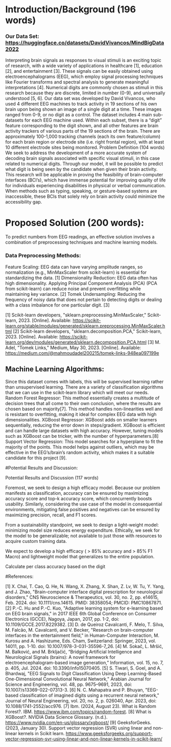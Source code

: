 # Introduction/Background (196 words)
### Our Data Set: https://huggingface.co/datasets/DavidVivancos/MindBigData2022
Interpreting brain signals as responses to visual stimuli is an exciting topic of research, with a wide variety of applications in healthcare [1], education [2], and entertainment [3]. These signals can be easily obtained using electroencephalograms (EEG), which employ signal processing techniques like Fourier transforms and spectral analysis to generate meaningful interpretations [4]. Numerical digits are commonly chosen as stimuli in this research because they are discrete, limited in number (0-9), and universally understood [5, 6].
Our data set was developed by David Vivancos, who used 4 different EEG machines to track activity in 19 sections of his own brain upon being shown an image of a single digit at a time. These images ranged from 0-9, or no digit as a control. The dataset includes 4 main sub-datasets for each EEG machine used. Within each subset, there is a “digit” feature corresponding to the digit shown, and all other features are brain activity trackers of various parts of the 19 sections of the brain. There are approximately 100-1,000 tracking channels (each its own feature/column) for each brain region or electrode site (i.e. right frontal region), with at least 10 different electrode sites being monitored.
Problem Definition (104 words)
We seek to address the development of a more accurate system of decoding brain signals associated with specific visual stimuli, in this case related to numerical digits. Through our model, it will be possible to predict what digit is being seen by the candidate when given their brain activity.
This research will be applicable in proving the feasibility of brain-computer interfaces (BCI’s), which have immense potential for improving quality of life for individuals experiencing disabilities in physical or verbal communication. When methods such as typing, speaking, or gesture-based systems are inaccessible, these BCIs that solely rely on brain activity could minimize the accessibility gap.



# Proposed Solution (200 words):

To predict numbers from EEG readings, an effective solution involves a combination of preprocessing techniques and machine learning models.

### Data Preprocessing Methods:
Feature Scaling: EEG data can have varying amplitude ranges, so normalization (e.g., MinMaxScaler from scikit-learn) is essential for standardizing the data. [1]
Dimensionality Reduction: EEG data often has high dimensionality. Applying Principal Component Analysis (PCA) (PCA from scikit-learn) can reduce noise and prevent overfitting while maintaining key variance. [2]
Tomek Undersampling: Reducing the frequency of noisy data that does not pertain to detecting digits or dealing with a class imbalance for one particular digit. [3]

[1] Scikit-learn developers, "sklearn.preprocessing.MinMaxScaler," Scikit-learn, 2023. [Online]. Available: https://scikit-learn.org/stable/modules/generated/sklearn.preprocessing.MinMaxScaler.html
[2] Scikit-learn developers, "sklearn.decomposition.PCA," Scikit-learn, 2023. [Online]. Available: https://scikit-learn.org/dev/modules/generated/sklearn.decomposition.PCA.html
[3] M. Adel, "Tomek Links," Medium, May 30, 2023. [Online]. Available: https://medium.com/@mahmoudadel200215/tomek-links-948ea097199e



## Machine Learning Algorithms:
Since this dataset comes with labels, this will be supervised learning rather than unsupervised learning. There are a variety of classification algorithms that we can use in the scikit-learn library which will meet our needs.
Random Forest Regressor: This method essentially creates a multitude of decision trees that all come to their own conclusion, where the results are chosen based on majority[7]. This method handles non-linearities well and is resistant to overfitting, making it ideal for complex EEG data with high dimensionalities. 
XGBoost Regressor: XGBoost adds on smaller learners sequentially, reducing the error down in steps/gradient. XGBoost is efficient and can handle large datasets with high accuracy. However, tuning models such as XGBoost can be tricker, with the number of hyperparameters.[8]
Support Vector Regression: 
This model searches for a hyperplane to fit the majority of the points. This model helps against outliers, which may be effective in the EEG’s/brain’s random activity, which makes it a suitable candidate for this project [9].




#Potential Results and Discussion:

Potential Results and Discussion (117 words)

Foremost, we seek to design a high efficacy model. Because our problem manifests as classification, accuracy can be ensured by maximizing accuracy score and top-k accuracy score, which concurrently boosts usability. Similarly, considering the use case of the model in consequential environments, mitigating false positives and negatives can be ensured by maximizing precision, recall, and F1 scores.

From a sustainability standpoint, we seek to design a light-weight model: minimizing model size reduces energy expenditure. Ethically, we seek for the model to be generalizable; not available to just those with resources to acquire custom training data.

We expect to develop a high efficacy ( > 85% accuracy and > 85% F1 Macro) and lightweight model that generalizes to the entire population.

Calculate per class accuracy based on the digit

#References:

[1] X. Chai, T. Cao, Q. He, N. Wang, X. Zhang, X. Shan, Z. Lv, W. Tu, Y. Yang, and J. Zhao, "Brain-computer interface digital prescription for neurological disorders," CNS Neuroscience & Therapeutics, vol. 30, no. 2, pp. e14615, Feb. 2024. doi: 10.1111/cns.14615. PMID: 38358054; PMCID: PMC10867871.
[2] P.-C. Hu and P.-C. Kuo, "Adaptive learning system for e-learning based on EEG brain signals," in 2017 IEEE 6th Global Conference on Consumer Electronics (GCCE), Nagoya, Japan, 2017, pp. 1-2, doi: 10.1109/GCCE.2017.8229382.
[3] D. de Queiroz Cavalcanti, F. Melo, T. Silva, M. Falcão, M. Cavalcanti, and V. Becker, "Research on brain-computer interfaces in the entertainment field," in Human-Computer Interaction, M. Kurosu and A. Hashizume, Eds. Cham, Switzerland: Springer, 2023, vol. 14011, pp. 1-10. doi: 10.1007/978-3-031-35596-7_26.
[4] M. Sokač, L. Mršić, M. Balković, and M. Brkljačić, “Bridging Artificial Intelligence and Neurological Signals (brains): A novel framework for electroencephalogram-based image generation,” Information, vol. 15, no. 7, p. 405, Jul. 2024. doi: 10.3390/info15070405.
[5] S. Tiwari, S. Goel, and A. Bhardwaj, "EEG Signals to Digit Classification Using Deep Learning-Based One-Dimensional Convolutional Neural Network," Arabian Journal for Science and Engineering, vol. 48, pp. 9675–9691, 2023, doi: 10.1007/s13369-022-07313-3.
[6] N. C. Mahapatra and P. Bhuyan, "EEG-based classification of imagined digits using a recurrent neural network," Journal of Neural Engineering, vol. 20, no. 2, p. 026040, Apr. 2023, doi: 10.1088/1741-2552/acc976.
[7] Ibm. (2024, August 23). What is Random Forest?. IBM. https://www.ibm.com/topics/random-forest. 
[8] What is XGBoost?. NVIDIA Data Science Glossary. (n.d.). https://www.nvidia.com/en-us/glossary/xgboost/ 
[9] GeeksforGeeks. (2023, January 30). Support vector regression (SVR) using linear and non-linear kernels in Scikit learn. https://www.geeksforgeeks.org/support-vector-regression-svr-using-linear-and-non-linear-kernels-in-scikit-learn/ 
